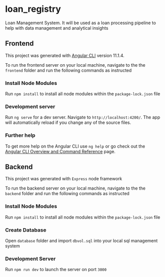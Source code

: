 # loan_registry
Loan Management System. It will be used as a loan processing pipeline to help with data management and analytical insights

## Frontend

This project was generated with [Angular CLI](https://github.com/angular/angular-cli) version 11.1.4.

To run the frontend server on your local machine, navigate to the the `frontend` folder and run the following commands as instructed

### Install Node Modules

Run `npm install` to install all node modules within the `package-lock.json` file


### Development server

Run `ng serve` for a dev server. Navigate to `http://localhost:4200/`. The app will automatically reload if you change any of the source files.

### Further help

To get more help on the Angular CLI use `ng help` or go check out the [Angular CLI Overview and Command Reference](https://angular.io/cli) page.

## Backend

This project was generated with `Express` node framework

To run the backend server on your local machine, navigate to the the `backend` folder and run the following commands as instructed

### Install Node Modules

Run `npm install` to install all node modules within the `package-lock.json` file

### Create Database 

Open `database` folder and import `dbvol.sql` into your local sql management system

### Development Server

Run `npm run dev` to launch the server on port `3000`

